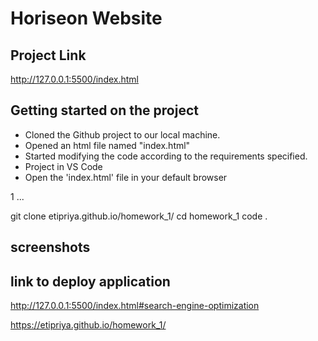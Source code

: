 # Horiseon Website

## Project Link

http://127.0.0.1:5500/index.html

## Getting started on the project

- Cloned the Github project to our local machine.
- Opened an html file named "index.html"
- Started modifying the code according to the requirements specified.
- Project in VS Code
- Open the 'index.html' file in your default browser

1 ...

git clone etipriya.github.io/homework_1/
cd homework_1
code .

## screenshots

## link to deploy application

http://127.0.0.1:5500/index.html#search-engine-optimization

https://etipriya.github.io/homework_1/
